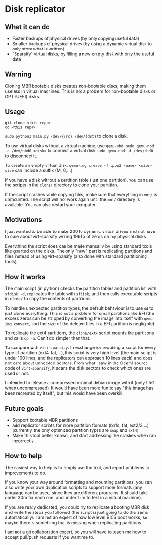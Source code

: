 # Disk replicator

## What it can do

* Faster backups of physical drives (by only copying useful data)
* Smaller backups of physical drives (by using a dynamic virtual disk to only store what is written)
* "Sparsify" virtual disks, by filling a new empty disk with only the useful data

## Warning

Cloning MBR bootable disks creates non-bootable disks, making them useless in virtual machines.
This is not a problem for non-bootable disks or GPT (UEFI) disks.

## Usage

```
git clone <this repo>
cd <this repo>
```
`sudo python3 main.py /dev/{src} /dev/{dst}` to clone a disk.

To use virtual disks without a virtual machine, use `qemu-nbd`:
`sudo qemu-nbd -c /dev/nbd0 <disk>` to connect a virtual disk
`sudo qemu-nbd -d /dev/nbd0` to disconnect it.

To create an empty virtual disk: `qemu-img create -f qcow2 <name> <size>`
`size` can include a suffix (M, G,...)

If you have a disk without a partition table (just one partition), you can use the scripts in the `clone/` directory to clone your partition.


If the script crashes while copying files, make sure that everything in `mnt/` is unmounted.
The script will not work again until the `mnt/` directory is available.
You can also restart your computer.


## Motivations

I just wanted to be able to make 200To dynamic virtual drives and not have to care about virt-sparsify writing 199To of zeros on my physical disks.

Everything the script does can be made manually by using standard tools like gparted on the disks.
The only "new" part is replicating partitions and files instead of using virt-sparsify (also done with standard partitioning tools).

## How it works

The main script (in python) checks the partition tables and partition list with `sfdisk -d`, replicates the table with `sfdisk`, and then calls executable scripts in `clone/` to copy the contents of partitions.

To handle unexpected partition types, the default behaviour is to use `dd` to just clone everything. This is not a problem for small partitions like EFI (the excess zeros can be stripped by converting the image into itself with `qemu-img convert`, and the size of the deleted files in a EFI partition is negligible).

To replicate the ext4 partitions, the `clone/ext4` script mounts the partitions and calls `cp -a`. Can't do simpler than that.


To compare with `virt-sparsify`:
In exchange for requiring a script for every type of partition (ext4, fat,...), this script is very high level (the main script is under 100 lines, and the replicators can approach 10 lines each) and does not care about unneeded sectors.
From what i saw in the Ocaml source code of `virt-sparsify`, it scans the disk sectors to check which ones are used or not.


I intended to release a compressed minimal debian image with it (only 1.5G when uncompressed). It would have been more fun to say "this image has been recreated by itself", but this would have been overkill.



## Future goals

* Support bootable MBR partitions
* add replicator scripts for more partition formats (btrfs, fat, ext2/3,...)
(currently, the only optimized partition types are `swap` and `ext4`)
* Make this tool better known, and start addressing the crashes when ran incorrectly

## How to help

The easiest way to help is to simply use the tool, and report problems or improvements to do.

If you know your way around formatting and mounting partitions, you can also write your own duplication scripts to support more formats (any language can be used, since they are different programs. It should take under 30m for each one, and under 15m to test in a virtual machine).

If you are really dedicated, you could try to replicate a booting MBR disk and write the steps you followed (the script is just going to do the same automatically). I am not an expert of how low level BIOS boot works, so maybe there is something that is missing when replicating partitions.

I am not a git collaboration expert, so you will have to teach me how to accept pull/push requests if you want me to.


